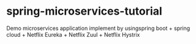 # spring-microservices-tutorial
Demo microservices application implement by usingspring boot + spring cloud + Netflix Eureka + Netflix Zuul + Netflix Hystrix
